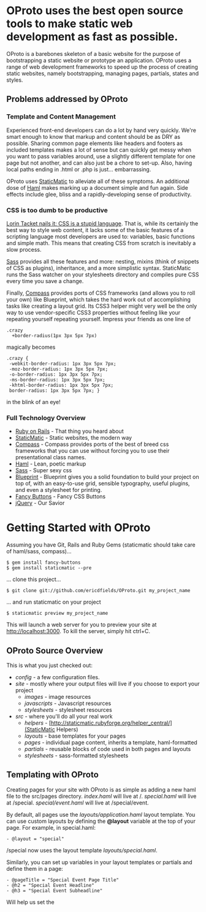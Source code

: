 # OProto uses the best open source tools to make static web development as fast as possible.
OProto is a barebones skeleton of a basic website for the purpose of bootstrapping a static website or prototype an application. OProto uses a range of web development frameworks to speed up the process of creating static websites, namely bootstrapping, managing pages, partials, states and styles.

## Problems addressed by OProto

### Template and Content Management
Experienced front-end developers can do a lot by hand very quickly. We're smart enough to know that markup and content should be as DRY as possible. Sharing common page elements like headers and footers as included templates makes a lot of sense but can quickly get messy when you want to pass variables around, use a slightly different template for one page but not another, and can also just be a chore to set-up. Also, having local paths ending in .html or .php is just… embarrassing.

OProto uses [StaticMatic](http://staticmatic.rubyforge.org/) to alleviate all of these symptoms. An additional dose of [Haml](http://haml-lang.com) makes marking up a document simple and fun again. Side effects include glee, bliss and a rapidly-developing sense of productivity.

### CSS is too dumb to be productive
[Lorin Tacket nails it: CSS is a stupid language](http://vimeo.com/11671458). That is, while its certainly the best way to style web content, it lacks some of the basic features of a scripting language most developers are used to: variables, basic functions and simple math. This means that creating CSS from scratch is inevitably a slow process.

[Sass](http://sass-lang.com) provides all these features and more: nesting, mixins (think of snippets of CSS as plugins), inheritance, and a more simplistic syntax. StaticMatic runs the Sass watcher on your stylesheets directory and compiles pure CSS every time you save a change.

Finally, [Compass](http://compass-style.org/) provides ports of CSS frameworks (and allows you to roll your own) like Blueprint, which takes the hard work out of accomplishing tasks like creating a layout grid. Its CSS3 helper might very well be the only way to use vendor-specific CSS3 properties without feeling like your repeating yourself repeating yourself. Impress your friends as one line of 

    .crazy
      +border-radius(1px 3px 5px 7px)

magically becomes

    .crazy {
     -webkit-border-radius: 1px 3px 5px 7px;
     -moz-border-radius: 1px 3px 5px 7px;
     -o-border-radius: 1px 3px 5px 7px;
     -ms-border-radius: 1px 3px 5px 7px;
     -khtml-border-radius: 1px 3px 5px 7px;
     border-radius: 1px 3px 5px 7px; }

in the blink of an eye!

### Full Technology Overview
* [Ruby on Rails](http://rubyonrails.org) - That thing you heard about
* [StaticMatic](http://staticmatic.rubyforge.org/) - Static websites, the modern way
* [Compass](http://compass-style.org/) - Compass provides ports of the best of breed css frameworks that you can use without forcing you to use their presentational class names.
* [Haml](http://haml-lang.com) - Lean, poetic markup
* [Sass](http://sass-lang.com) - Super sexy css
* [Blueprint](http://www.blueprintcss.org/) - Blueprint gives you a solid foundation to build your project on top of, with an easy-to-use grid, sensible typography, useful plugins, and even a stylesheet for printing.
* [Fancy Buttons](http://github.com/imathis/fancy-buttons/) - Fancy CSS Buttons
* [jQuery](http://jquery.com) - Our Savior

# Getting Started with OProto

Assuming you have Git, Rails and Ruby Gems (staticmatic should take care of haml/sass, compass)…

    $ gem install fancy-buttons
    $ gem install staticmatic --pre

… clone this project…

    $ git clone git://github.com/ericdfields/OProto.git my_project_name

… and run staticmatic on your project

    $ staticmatic preview my_project_name

This will launch a web server for you to preview your site at [http://localhost:3000](http://localhost:3000). To kill the server, simply hit ctrl+C.

## OProto Source Overview
This is what you just checked out:

* *config* - a few configuration files.
* *site* - mostly where your output files will live if you choose to export your project
  * *images* - image resources
  * *javascripts* - Javascript resources
  * *stylesheets* - stylesheet resources
* *src* - where you'll do all your real work
  * *helpers* - [http://staticmatic.rubyforge.org/helper_central/](StaticMatic Helpers)
  * *layouts* - base templates for your pages
  * *pages* - individual page content, inherits a template, haml-formatted
  * *partials* - reusable blocks of code used in both pages and layouts
  * *stylesheets* - sass-formatted stylesheets
  

## Templating with OProto

Creating pages for your site with OProto is as simple as adding a new haml file to the src/pages directory. *index.haml* will live at /. *special.haml* will live at /special. *special/event.haml* will live at /special/event.

By default, all pages use the *layouts/application.haml* layout template. You can use custom layouts by defining the **@layout** variable at the top of your page. For example, in special.haml:

    - @layout = "special"

/special now uses the layout template *layouts/special.haml*.

Similarly, you can set up variables in your layout templates or partials and define them in a page:

    - @pageTitle = "Special Event Page Title"
    - @h2 = "Special Event Headline"
    - @h3 = "Special Event Subheadline"
    
Will help us set the <title> tag value, headline, and subheadline found elsewhere in the template tree.

## Styling with OProto
The stylesheets directory breaks up your documents styles into a few different stylesheets for ease of development.

### _base.sass
**_base** is the mothership of the OProto styling operation. Use her to do any of the following:

* define style variables that can be used throughout *all* of your stylesheets
* set up your base fonts
* set up your grids
* manage Compass imports

### screen.sass et. al.
**screen** is where most of your display styles should go, with the exception of

* typography.sass - set up your meticulously-defined typographic rules here
* forms.sass - standardize the look and feel of your forms here
* print.sass - do your papery styles here
* ie6.sass - lest we forget
  
# Roadmap
OProto is evolving as we continue to test it in internally.

## Next up

* partials for widgets (slideshow, drop downs, etc)
* more templates (common product page, web app, etc)?

# Fin
Roadmap was created by Eric D. Fields, Senior UX Developer at Optaros